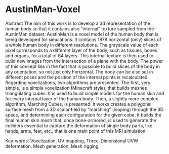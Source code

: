 # AustinMan-Voxel

Abstract
The aim of this work is to develop a 3d representation of the human body so that it
contains also “internal” texture sampled from the AustinMan dataset. AustinMan is a
voxel model of the human body that is being developed for simulations. It contains
1878 horizontal (only) slices of a whole human body in different resolutions. The
grayscale value of each pixel corresponds to a different layer of the body, such as
tissues, bones and organs, for a total of 64 layers. This internal texture is then used to
build new images from the intersection of a plane with the body. The power of this
concept lies in the fact that is possible to build slices of the body in any orientation, so
not just only horizontal. The body can be also set in different poses and the position of
the internal points is recalculated.
Regarding voxelizations, two algorithms are presented. The first, very simple, is a
simple voxelization (Minecraft style), that builds meshes triangulating cubes. It is used
to build simple models for the human skin and for every internal layer of the human
body. Then, a slightly more complex algorithm, Marching Cubes, is presented. It
works creates a polygonal surface mesh from a 3D scalar field by “marching” (looping)
through the 3D space, and determining each configuration for the given cube. It builds
the final human skin mesh that, once bone-armored, is used to generate the colliders
essential to capture the deformation of single body parts, like hands, arms, feet, etc.,
that is one main point of this MRI simulation.

Key-words: Voxelization, UV mapping, Three-Dimensional UVW deformation, Mesh
generation, Mesh rigging,
